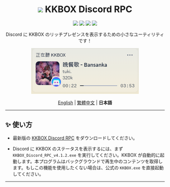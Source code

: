 <div align="center">
<h1><img src="./media/icon_128.png" width="30px"> KKBOX Discord RPC</h1>

<img src="https://img.shields.io/github/last-commit/poyu39/kkbox-discord-rpc.svg">
<img src="https://img.shields.io/github/release/poyu39/kkbox-discord-rpc">
<img src="https://img.shields.io/github/release/poyu39/kkbox-discord-rpc">
<img src="https://img.shields.io/github/stars/poyu39/kkbox-discord-rpc?label=Stars">

<p>Discord に KKBOX のリッチプレゼンスを表示するための小さなユーティリティです！</p>

<img src="./media/screenshot.png" alt="アプリケーションのスクリーンショット">

<br>

[English](README_en.md) | [繁體中文](README.md) | **日本語**

</div>

---

## ✨ 使い方

- 最新版の [KKBOX Discord RPC](https://github.com/poyu39/kkbox-discord-rpc/releases/download/v4.1.2/KKBOX_Discord_RPC_v4.1.2.exe) をダウンロードしてください。

- Discord に KKBOX のステータスを表示するには、まず `KKBOX_Discord_RPC_v4.1.2.exe` を実行してください。KKBOX が自動的に起動します。本プログラムはバックグラウンドで再生中のコンテンツを取得します。もしこの機能を使用したくない場合は、公式の `KKBOX.exe` を直接起動してください。

---

